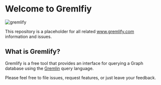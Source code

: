 # Welcome to Gremlfiy

![gremlify](https://drive.google.com/file/d/1MkCSaOGZ5Mm8bA04jWocnEfA20Wrq7HD)

This repository is a placeholder for all related www.gremlify.com information and issues.

## What is Gremlify?
Gremlify is a free tool that provides an interface for querying a Graph database using the [Gremlin](http://tinkerpop.apache.org/gremlin.html) query language.

Please feel free to file issues, request features, or just leave your feedback.


